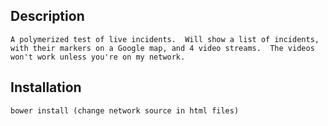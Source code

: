 Description
-----------

    A polymerized test of live incidents.  Will show a list of incidents, with their markers on a Google map, and 4 video streams.  The videos won't work unless you're on my network.


Installation
-----------

    bower install (change network source in html files)
